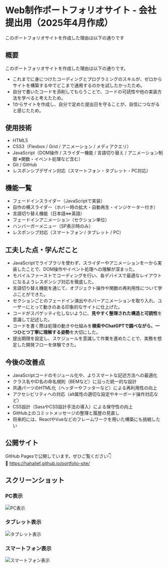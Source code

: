 # Web制作ポートフォリオサイト - 会社提出用（2025年4月作成）


このポートフォリオサイトを作成した理由は以下の通りです<br>
## 概要

このポートフォリオサイトを作成した理由は以下の通りです。  
- これまでに身につけたコーディングとプログラミングのスキルが、ゼロからサイトを構築する中でどこまで通用するのかを試したかったため。
- 自分で書いたコードを添削してもらうことで、コードの可読性や他の実装方法を学べると考えたため。  
- 1からサイトを作成し、自分で定めた提出日を守ることが、自信につながると感じたため。


## 使用技術

- HTML5  
- CSS3（Flexbox / Grid / アニメーション / メディアクエリ）  
- JavaScript（DOM操作 / スライダー機能 / 言語切り替え / アニメーション制御 ※関数・イベント処理など含む） 
- Git / GitHub  
- レスポンシブデザイン対応（スマートフォン・タブレット・PC対応）


## 機能一覧

- フェードインスライダー（JavaScriptで実装）
- 自作の横スライダー（ホバー時の拡大・自動再生・インジケーター付き）
- 言語切り替え機能（日本語⇔英語）
- フェードインアニメーション（セクション単位）
- ハンバーガーメニュー（SP表示時のみ）
- レスポンシブ対応（スマートフォン / タブレット / PC）



## 工夫した点・学んだこと

- JavaScriptでライブラリを使わず、スライダーやアニメーションを一から実装したことで、DOM操作やイベント処理への理解が深まった。
- モバイルファーストでコーディングを行い、各デバイスで最適なレイアウトになるようレスポンシブ対応を徹底した。
- 言語切り替え機能を通じて、オブジェクト操作や関数の再利用性について学ぶことができた。
- セクションごとのフェードイン演出やホバーアニメーションを取り入れ、ユーザーにとって動きのある印象的なサイトに仕上げた。
- コードがスパゲッティ化しないように、**見やすく整理された構造と可読性**を意識して記述した。
- コードを書く際は処理の動きや仕組みを**検索やChatGPTで調べながら、一つひとつ丁寧に理解する姿勢**を大切にした。
- 提出期限を設定し、スケジュールを意識して作業を進めたことで、実務を想定した開発フローを体験できた。


 ## 今後の改善点

- JavaScriptコードのモジュール化や、よりスマートな記述方法への最適化
- クラス名やID名の命名規則（BEMなど）に沿った統一的な設計
- 共通パーツのHTML化（ヘッダーやフッターなど）による再利用性の向上
- アクセシビリティへの対応（alt属性の適切な設定やキーボード操作対応など）
- CSS設計（SassやCSS設計手法の導入）による保守性の向上
- GitHub上のコミットメッセージの整理と履歴の見直し
- 将来的には、ReactやVueなどのフレームワークを用いた構築にも挑戦したい


## 公開サイト

GitHub Pagesで公開しています。ぜひご覧ください👇  
🔗 https://hahalief.github.io/portfolio-site/

## スクリーンショット

### PC表示
![PC表示](./images/screenshot-pc.png)

### タブレット表示
![タブレット表示](./images/screenshot-tablet.png)

### スマートフォン表示
![スマートフォン表示](./images/screenshot-sp.png)
